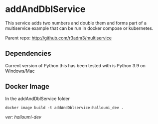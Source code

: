 # addAndDblService

This service adds two numbers and double them and forms part of a multiservice example that can be run in docker compose or kubernetes.

Parent repo: <http://github.com/r3adm3/multiservice>

## Dependencies

Current version of Python this has been tested with is Python 3.9 on Windows/Mac

## Docker Image

In the addAndDblService folder

```docker
docker image build -t addAndDblservice:halloumi_dev .
```

*ver: halloumi-dev*